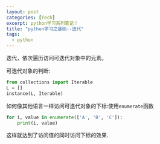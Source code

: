 ```yaml
---
layout: post
categories: [Tech]
excerpt: python学习系列笔记！
title: "python学习之基础--迭代"
tags:
  - python
---
```


迭代，依次遍历访问可迭代对象中的元素。

可迭代对象的判断:

```python
from collections import Iterable
L = []
instance(L, Iterable)
```

如何像其他语言一样访问可迭代对象的下标:使用`enumerate`函数

```python
for i, value in enumerate(['A', 'B', 'C']):
    print(i, value)
```

这样就达到了访问值的同时访问下标的效果.
